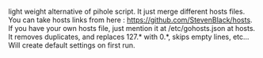 light weight alternative of pihole script. It just merge different hosts files. You can take hosts links from here : https://github.com/StevenBlack/hosts. If you have your own hosts file, just mention it at /etc/gohosts.json at hosts. It removes duplicates, and replaces 127.* with 0.*, skips empty lines, etc...  Will create default settings on first run.